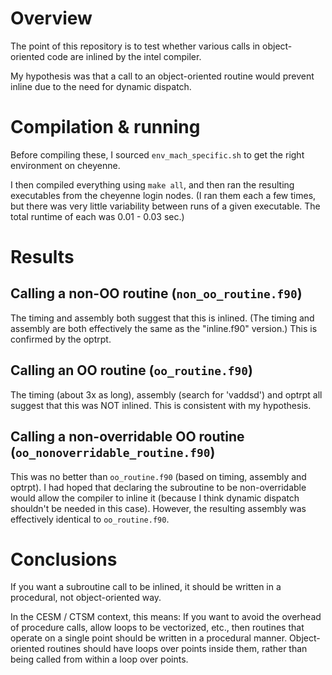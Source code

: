 # Overview

The point of this repository is to test whether various calls in
object-oriented code are inlined by the intel compiler.

My hypothesis was that a call to an object-oriented routine would
prevent inline due to the need for dynamic dispatch.

# Compilation & running

Before compiling these, I sourced `env_mach_specific.sh` to get the
right environment on cheyenne.

I then compiled everything using `make all`, and then ran the resulting
executables from the cheyenne login nodes. (I ran them each a few times,
but there was very little variability between runs of a given
executable. The total runtime of each was 0.01 - 0.03 sec.)

# Results

## Calling a non-OO routine (`non_oo_routine.f90`)

The timing and assembly both suggest that this is inlined. (The timing
and assembly are both effectively the same as the "inline.f90" version.)
This is confirmed by the optrpt.

## Calling an OO routine (`oo_routine.f90`)

The timing (about 3x as long), assembly (search for 'vaddsd') and optrpt
all suggest that this was NOT inlined. This is consistent with my
hypothesis.

## Calling a non-overridable OO routine (`oo_nonoverridable_routine.f90`)

This was no better than `oo_routine.f90` (based on timing, assembly and
optrpt). I had hoped that declaring the subroutine to be non-overridable
would allow the compiler to inline it (because I think dynamic dispatch
shouldn't be needed in this case). However, the resulting assembly was
effectively identical to `oo_routine.f90`.

# Conclusions

If you want a subroutine call to be inlined, it should be written in a
procedural, not object-oriented way.

In the CESM / CTSM context, this means: If you want to avoid the
overhead of procedure calls, allow loops to be vectorized, etc., then
routines that operate on a single point should be written in a
procedural manner. Object-oriented routines should have loops over
points inside them, rather than being called from within a loop over
points.
